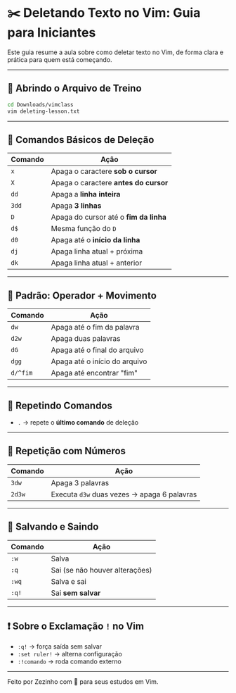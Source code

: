 # ✂️ Deletando Texto no Vim: Guia para Iniciantes

Este guia resume a aula sobre como deletar texto no Vim, de forma clara e prática para quem está começando.

---

## 📁 Abrindo o Arquivo de Treino

```bash
cd Downloads/vimclass
vim deleting-lesson.txt
```

---

## 🧹 Comandos Básicos de Deleção

| Comando | Ação                                  |
|---------|---------------------------------------|
| `x`     | Apaga o caractere **sob o cursor**     |
| `X`     | Apaga o caractere **antes do cursor**  |
| `dd`    | Apaga a **linha inteira**              |
| `3dd`   | Apaga **3 linhas**                     |
| `D`     | Apaga do cursor até o **fim da linha** |
| `d$`    | Mesma função do `D`                    |
| `d0`    | Apaga até o **início da linha**        |
| `dj`    | Apaga linha atual + próxima            |
| `dk`    | Apaga linha atual + anterior           |

---

## 🧠 Padrão: Operador + Movimento

| Comando   | Ação                          |
|-----------|-------------------------------|
| `dw`      | Apaga até o fim da palavra     |
| `d2w`     | Apaga duas palavras            |
| `dG`      | Apaga até o final do arquivo   |
| `dgg`     | Apaga até o início do arquivo  |
| `d/^fim`  | Apaga até encontrar "fim"      |

---

## 🔁 Repetindo Comandos

- `.` → repete o **último comando** de deleção

---

## 🔢 Repetição com Números

| Comando   | Ação                        |
|-----------|-----------------------------|
| `3dw`     | Apaga 3 palavras            |
| `2d3w`    | Executa `d3w` duas vezes → apaga 6 palavras |

---

## 💾 Salvando e Saindo

| Comando    | Ação                         |
|------------|------------------------------|
| `:w`       | Salva                        |
| `:q`       | Sai (se não houver alterações) |
| `:wq`      | Salva e sai                  |
| `:q!`      | Sai **sem salvar**           |

---

## ❗ Sobre o Exclamação `!` no Vim

- `:q!` → força saída sem salvar
- `:set ruler!` → alterna configuração
- `:!comando` → roda comando externo

---

Feito por Zezinho com 💙 para seus estudos em Vim.
